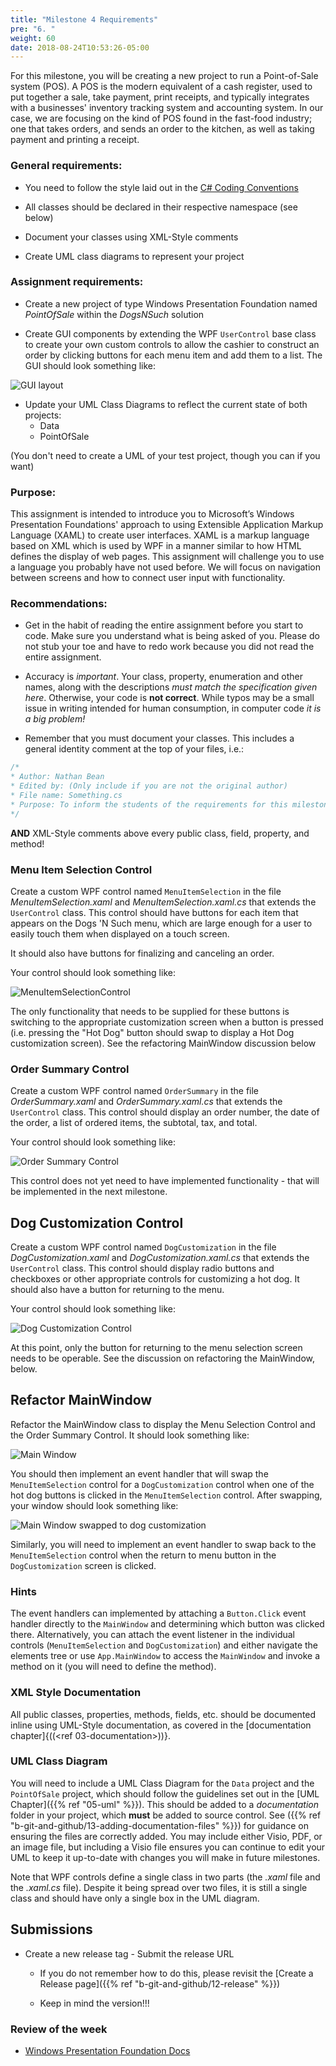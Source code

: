 ```yaml
---
title: "Milestone 4 Requirements"
pre: "6. "
weight: 60
date: 2018-08-24T10:53:26-05:00
---
```


For this milestone, you will be creating a new project to run a Point-of-Sale system (POS). A POS is the modern equivalent of a cash register, used to put together a sale, take payment, print receipts, and typically integrates with a businesses' inventory tracking system and accounting system. In our case, we are focusing on the kind of POS found in the fast-food industry; one that takes orders, and sends an order to the kitchen, as well as taking payment and printing a receipt.

### General requirements:

* You need to follow the style laid out in the [C# Coding Conventions](https://docs.microsoft.com/en-us/dotnet/csharp/programming-guide/inside-a-program/coding-conventions)

* All classes should be declared in their respective namespace (see below)

* Document your classes using XML-Style comments

* Create UML class diagrams to represent your project

### Assignment requirements:

* Create a new project of type Windows Presentation Foundation named _PointOfSale_ within the _DogsNSuch_ solution

* Create GUI components by extending the WPF `UserControl` base class to create your own custom controls to allow the cashier to construct an order by clicking buttons for each menu item and add them to a list.  The GUI should look something like:

![GUI layout](images/d.u21.4.1.png)

* Update your UML Class Diagrams to reflect the current state of both projects:
  * Data
  * PointOfSale

(You don't need to create a UML of your test project, though you can if you want)

### Purpose:

This assignment is intended to introduce you to Microsoft’s Windows Presentation Foundations' approach to using Extensible Application Markup Language (XAML) to create user interfaces. XAML is a markup language based on XML which is used by WPF in a manner similar to how HTML defines the display of web pages. This assignment will challenge you to use a language you probably have not used before. We will focus on navigation between screens and how to connect user input with functionality.

### Recommendations:

* Get in the habit of reading the entire assignment before you start to code. Make sure you understand what is being asked of you. Please do not stub your toe and have to redo work because you did not read the entire assignment.

* Accuracy is _important_.  Your class, property, enumeration and other names, along with the descriptions _must match the specification given here_.  Otherwise, your code is **not correct**.  While typos may be a small issue in writing intended for human consumption, in computer code _it is a big problem!_ 

* Remember that you must document your classes.  This includes a general identity comment at the top of your files, i.e.:

```csharp
/*
* Author: Nathan Bean
* Edited by: (Only include if you are not the original author)
* File name: Something.cs
* Purpose: To inform the students of the requirements for this milestone
*/
```
**AND** XML-Style comments above every public class, field, property, and method!

### Menu Item Selection Control

Create a custom WPF control named `MenuItemSelection` in the file _MenuItemSelection.xaml_ and _MenuItemSelection.xaml.cs_ that extends the `UserControl` class.  This control should have buttons for each item that appears on the Dogs 'N Such menu, which are large enough for a user to easily touch them when displayed on a touch screen.

It should also have buttons for finalizing and canceling an order.

Your control should look something like:

![MenuItemSelectionControl](images/d.u21.4.2.png)

The only functionality that needs to be supplied for these buttons is switching to the appropriate customization screen when a button is pressed (i.e. pressing the "Hot Dog" button should swap to display a Hot Dog customization screen).  See the refactoring MainWindow discussion below

### Order Summary Control

Create a custom WPF control named `OrderSummary` in the file _OrderSummary.xaml_ and _OrderSummary.xaml.cs_ that extends the `UserControl` class.  This control should display an order number, the date of the order, a list of ordered items, the subtotal, tax, and total.

Your control should look something like:

![Order Summary Control](images/d.u21.4.3.png)

This control does not yet need to have implemented functionality - that will be implemented in the next milestone.

## Dog Customization Control

Create a custom WPF control named `DogCustomization` in the file _DogCustomization.xaml_ and _DogCustomization.xaml.cs_ that extends the `UserControl` class.  This control should display radio buttons and checkboxes or other appropriate controls for customizing a hot dog. It should also have a button for returning to the menu.

Your control should look something like:

![Dog Customization Control](images/d.u21.4.4.png)

At this point, only the button for returning to the menu selection screen needs to be operable.  See the discussion on refactoring the MainWindow, below.

## Refactor MainWindow

Refactor the MainWindow class to display the Menu Selection Control and the Order Summary Control.  It should look something like:

![Main Window](images/d.u21.4.1.png)

You should then implement an event handler that will swap the `MenuItemSelection` control for a `DogCustomization` control when one of the hot dog buttons is clicked in the `MenuItemSelection` control.  After swapping, your window should look something like:

![Main Window swapped to dog customization](images/d.u21.4.5.png)

Similarly, you will need to implement an event handler to swap back to the `MenuItemSelection` control when the return to menu button in the `DogCustomization` screen is clicked.

### Hints
The event handlers can implemented by attaching a `Button.Click` event handler directly to the `MainWindow` and determining which button was clicked there.  Alternatively, you can attach the event listener in the individual controls (`MenuItemSelection` and `DogCustomization`) and either navigate the elements tree or use `App.MainWindow` to access the `MainWindow` and invoke a method on it (you will need to define the method).

### XML Style Documentation
All public classes, properties, methods, fields, etc. should be documented inline using UML-Style documentation, as covered in the [documentation chapter]{((<ref 03-documentation>))}.

### UML Class Diagram
You will need to include a UML Class Diagram for the `Data` project and the `PointOfSale` project, which should follow the guidelines set out in the [UML Chapter]({{% ref "05-uml" %}}).  This should be added to a _documentation_ folder in your project, which __must__ be added to source control.  See ({{% ref "b-git-and-github/13-adding-documentation-files"  %}}) for guidance on ensuring the files are correctly added.  You may include either Visio, PDF, or an image file, but including a Visio file ensures you can continue to edit your UML to keep it up-to-date with changes you will make in future milestones.

Note that WPF controls define a single class in two parts (the _.xaml_ file and the _.xaml.cs_ file).  Despite it being spread over two files, it is still a single class and should have only a single box in the UML diagram.

## Submissions

* Create a new release tag - Submit the release URL

  * If you do not remember how to do this, please revisit the [Create a Release page]({{% ref "b-git-and-github/12-release" %}})

  * Keep in mind the version!!!

### Review of the week

* [Windows Presentation Foundation Docs](https://docs.microsoft.com/en-us/dotnet/desktop/wpf/?view=netdesktop-5.0)